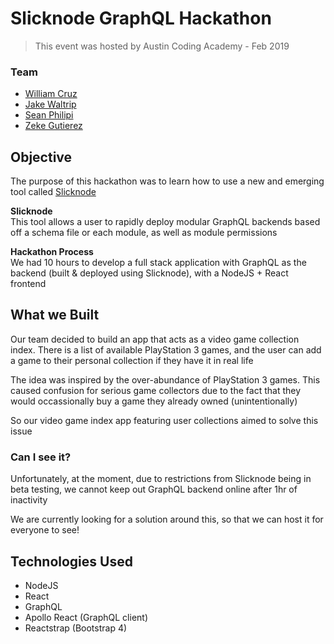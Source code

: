 # Slicknode GraphQL Hackathon

> This event was hosted by Austin Coding Academy - Feb 2019

### Team

- [William Cruz](https://github.com/William-Cruz)
- [Jake Waltrip](https://github.com/jwaltrip)
- [Sean Philipi](https://github.com/SeanPhilippi)
- [Zeke Gutierez](https://github.com/Zgutier5)

## Objective

The purpose of this hackathon was to learn how to use a new and emerging tool called
[Slicknode](https://www.slicknode.com)

**Slicknode**  
This tool allows a user to rapidly deploy modular GraphQL backends based off a schema file
or each module, as well as module permissions

**Hackathon Process**  
We had 10 hours to develop a full stack application with GraphQL as the backend
(built & deployed using Slicknode), with a NodeJS + React frontend

## What we Built

Our team decided to build an app that acts as a video game collection index. There is a list
of available PlayStation 3 games, and the user can add a game to their personal collection if
they have it in real life

The idea was inspired by the over-abundance of PlayStation 3 games. This caused confusion
for serious game collectors due to the fact that they would occassionally buy a game they already
owned (unintentionally)

So our video game index app featuring user collections aimed to solve this issue

### Can I see it?

Unfortunately, at the moment, due to restrictions from Slicknode being in beta testing, we
cannot keep out GraphQL backend online after 1hr of inactivity

We are currently looking for a solution around this, so that we can host it for everyone to see!

## Technologies Used

- NodeJS
- React
- GraphQL
- Apollo React (GraphQL client)
- Reactstrap (Bootstrap 4)
